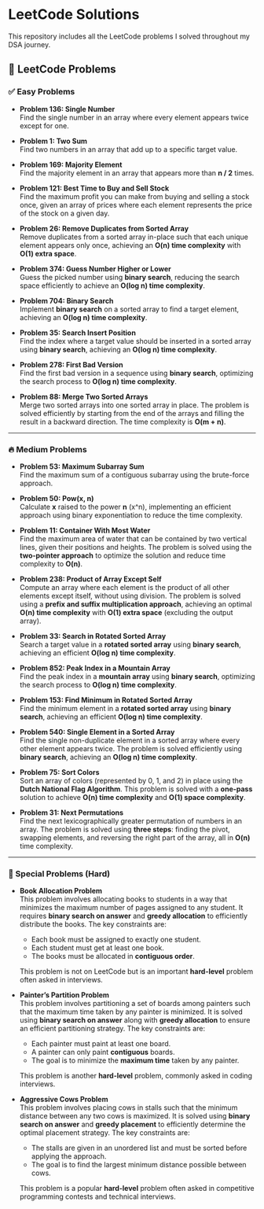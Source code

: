 # LeetCode Solutions

This repository includes all the LeetCode problems I solved throughout my DSA journey.

## 🎯 LeetCode Problems

### ✅ Easy Problems
- **Problem 136: Single Number**  
  Find the single number in an array where every element appears twice except for one.

- **Problem 1: Two Sum**  
  Find two numbers in an array that add up to a specific target value.

- **Problem 169: Majority Element**  
  Find the majority element in an array that appears more than **n / 2** times.

- **Problem 121: Best Time to Buy and Sell Stock**  
  Find the maximum profit you can make from buying and selling a stock once, given an array of prices where each element represents the price of the stock on a given day.

- **Problem 26: Remove Duplicates from Sorted Array**  
  Remove duplicates from a sorted array in-place such that each unique element appears only once, achieving an **O(n) time complexity** with **O(1) extra space**.

- **Problem 374: Guess Number Higher or Lower**  
  Guess the picked number using **binary search**, reducing the search space efficiently to achieve an **O(log n) time complexity**.

- **Problem 704: Binary Search**  
  Implement **binary search** on a sorted array to find a target element, achieving an **O(log n) time complexity**.

- **Problem 35: Search Insert Position**  
  Find the index where a target value should be inserted in a sorted array using **binary search**, achieving an **O(log n) time complexity**.

- **Problem 278: First Bad Version**  
  Find the first bad version in a sequence using **binary search**, optimizing the search process to **O(log n) time complexity**.

- **Problem 88: Merge Two Sorted Arrays**  
  Merge two sorted arrays into one sorted array in place. The problem is solved efficiently by starting from the end of the arrays and filling the result in a backward direction. The time complexity is **O(m + n)**.

---

### 🔥 Medium Problems
- **Problem 53: Maximum Subarray Sum**  
  Find the maximum sum of a contiguous subarray using the brute-force approach.

- **Problem 50: Pow(x, n)**  
  Calculate **x** raised to the power **n** (x^n), implementing an efficient approach using binary exponentiation to reduce the time complexity.

- **Problem 11: Container With Most Water**  
  Find the maximum area of water that can be contained by two vertical lines, given their positions and heights. The problem is solved using the **two-pointer approach** to optimize the solution and reduce time complexity to **O(n)**.

- **Problem 238: Product of Array Except Self**  
  Compute an array where each element is the product of all other elements except itself, without using division. The problem is solved using a **prefix and suffix multiplication approach**, achieving an optimal **O(n) time complexity** with **O(1) extra space** (excluding the output array).

- **Problem 33: Search in Rotated Sorted Array**  
  Search a target value in a **rotated sorted array** using **binary search**, achieving an efficient **O(log n) time complexity**.

- **Problem 852: Peak Index in a Mountain Array**  
  Find the peak index in a **mountain array** using **binary search**, optimizing the search process to **O(log n) time complexity**.

- **Problem 153: Find Minimum in Rotated Sorted Array**  
  Find the minimum element in a **rotated sorted array** using **binary search**, achieving an efficient **O(log n) time complexity**.

- **Problem 540: Single Element in a Sorted Array**  
  Find the single non-duplicate element in a sorted array where every other element appears twice. The problem is solved efficiently using **binary search**, achieving an **O(log n) time complexity**.

- **Problem 75: Sort Colors**  
  Sort an array of colors (represented by 0, 1, and 2) in place using the **Dutch National Flag Algorithm**. This problem is solved with a **one-pass** solution to achieve **O(n) time complexity** and **O(1) space complexity**.

- **Problem 31: Next Permutations**  
  Find the next lexicographically greater permutation of numbers in an array. The problem is solved using **three steps**: finding the pivot, swapping elements, and reversing the right part of the array, all in **O(n)** time complexity.

---

### 🚀 Special Problems (Hard)

- **Book Allocation Problem**  
  This problem involves allocating books to students in a way that minimizes the maximum number of pages assigned to any student. It requires **binary search on answer** and **greedy allocation** to efficiently distribute the books. The key constraints are:
  - Each book must be assigned to exactly one student.
  - Each student must get at least one book.
  - The books must be allocated in **contiguous order**.
  
  This problem is not on LeetCode but is an important **hard-level** problem often asked in interviews.

- **Painter’s Partition Problem**  
  This problem involves partitioning a set of boards among painters such that the maximum time taken by any painter is minimized. It is solved using **binary search on answer** along with **greedy allocation** to ensure an efficient partitioning strategy. The key constraints are:
  - Each painter must paint at least one board.
  - A painter can only paint **contiguous** boards.
  - The goal is to minimize the **maximum time** taken by any painter.
  
  This problem is another **hard-level** problem, commonly asked in coding interviews.

- **Aggressive Cows Problem**  
  This problem involves placing cows in stalls such that the minimum distance between any two cows is maximized. It is solved using **binary search on answer** and **greedy placement** to efficiently determine the optimal placement strategy. The key constraints are:
  - The stalls are given in an unordered list and must be sorted before applying the approach.
  - The goal is to find the largest minimum distance possible between cows.
  
  This problem is a popular **hard-level** problem often asked in competitive programming contests and technical interviews.